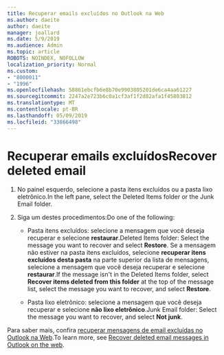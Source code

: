 ```yaml
---
title: Recuperar emails excluídos no Outlook na Web
ms.author: daeite
author: daeite
manager: joallard
ms.date: 5/9/2019
ms.audience: Admin
ms.topic: article
ROBOTS: NOINDEX, NOFOLLOW
localization_priority: Normal
ms.custom:
- "8000011"
- "1996"
ms.openlocfilehash: 58861ebcfb6e8b70e9903805201de6ca4aa61227
ms.sourcegitcommit: 2247a2e723b6c0a1cf3af1f2d82afa1f45803812
ms.translationtype: MT
ms.contentlocale: pt-BR
ms.lasthandoff: 05/09/2019
ms.locfileid: "33866498"
---
```

# <a name="recover-deleted-email"></a><span data-ttu-id="66942-102">Recuperar emails excluídos</span><span class="sxs-lookup"><span data-stu-id="66942-102">Recover deleted email</span></span>

1. <span data-ttu-id="66942-103">No painel esquerdo, selecione a pasta itens excluídos ou a pasta lixo eletrônico.</span><span class="sxs-lookup"><span data-stu-id="66942-103">In the left pane, select the Deleted Items folder or the Junk Email folder.</span></span>

2. <span data-ttu-id="66942-104">Siga um destes procedimentos:</span><span class="sxs-lookup"><span data-stu-id="66942-104">Do one of the following:</span></span>

    - <span data-ttu-id="66942-105">Pasta itens excluídos: selecione a mensagem que você deseja recuperar e selecione **restaurar**.</span><span class="sxs-lookup"><span data-stu-id="66942-105">Deleted Items folder: Select the message you want to recover and select **Restore**.</span></span> <span data-ttu-id="66942-106">Se a mensagem não estiver na pasta itens excluídos, selecione **recuperar itens excluídos desta pasta** na parte superior da lista de mensagens, selecione a mensagem que você deseja recuperar e selecione **restaurar**.</span><span class="sxs-lookup"><span data-stu-id="66942-106">If the message isn't in the Deleted Items folder, select **Recover items deleted from this folder** at the top of the message list, select the message you want to recover, and select **Restore**.</span></span>

    - <span data-ttu-id="66942-107">Pasta lixo eletrônico: selecione a mensagem que você deseja recuperar e selecione **não lixo eletrônico**.</span><span class="sxs-lookup"><span data-stu-id="66942-107">Junk Email folder: Select the message you want to recover, and select **Not junk**.</span></span>

<span data-ttu-id="66942-108">Para saber mais, confira [recuperar mensagens de email excluídas no Outlook na Web](https://support.office.com/article/a8ca78ac-4721-4066-95dd-571842e9fb11).</span><span class="sxs-lookup"><span data-stu-id="66942-108">To learn more, see [Recover deleted email messages in Outlook on the web](https://support.office.com/article/a8ca78ac-4721-4066-95dd-571842e9fb11).</span></span>